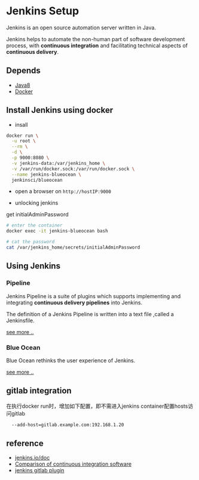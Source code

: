 # Jenkins Setup

Jenkins is an open source automation server written in Java.

Jenkins helps to automate the non-human part of software development process, with **continuous integration** and facilitating technical aspects of **continuous delivery**.

## Depends

- [Java8](./install-jdk.md)
- [Docker](./install-docker-ce.md)

## Install Jenkins using docker

- insall

```bash
docker run \
  -u root \
  --rm \
  -d \
  -p 9000:8080 \
  -v jenkins-data:/var/jenkins_home \
  -v /var/run/docker.sock:/var/run/docker.sock \
  --name jenkins-blueocean \
  jenkinsci/blueocean
```

- open a browser on `http://hostIP:9000`

- unlocking jenkins

get initialAdminPassword

```bash
# enter the container
docker exec -it jenkins-blueocean bash

# cat the password
cat /var/jenkins_home/secrets/initialAdminPassword
```

## Using Jenkins

### Pipeline

Jenkins Pipeline is a suite of plugins which supports implementing and integrating **continuous delivery pipelines** into Jenkins.

The definition of a Jenkins Pipeline is written into a text file ,called a Jenkinsfile.

[see more ..](https://jenkins.io/doc/book/pipeline/)

### Blue Ocean

Blue Ocean rethinks the user experience of Jenkins.

[see more ..](https://jenkins.io/doc/book/blueocean/)

## gitlab integration

在执行docker run时，增加如下配置，即不需进入jenkins container配置hosts访问gitlab

```bash
  --add-host=gitlab.example.com:192.168.1.20
```

## reference

- [jenkins.io/doc](https://jenkins.io/doc/)
- [Comparison of continuous integration software](https://en.wikipedia.org/wiki/Comparison_of_continuous_integration_software)
- [jenkins gitlab plugin](https://github.com/jenkinsci/gitlab-plugin)